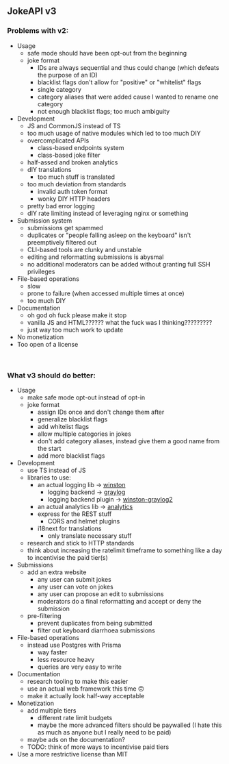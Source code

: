 ## JokeAPI v3 

### Problems with v2:
- Usage
    - safe mode should have been opt-out from the beginning
    - joke format
        - IDs are always sequential and thus could change (which defeats the purpose of an ID)
        - blacklist flags don't allow for "positive" or "whitelist" flags
        - single category
        - category aliases that were added cause I wanted to rename one category
        - not enough blacklist flags; too much ambiguity
- Development
    - JS and CommonJS instead of TS
    - too much usage of native modules which led to too much DIY
    - overcomplicated APIs
        - class-based endpoints system
        - class-based joke filter
    - half-assed and broken analytics
    - dIY translations
        - too much stuff is translated
    - too much deviation from standards
        - invalid auth token format
        - wonky DIY HTTP headers
    - pretty bad error logging
    - dIY rate limiting instead of leveraging nginx or something
- Submission system
    - submissions get spammed
    - duplicates or "people falling asleep on the keyboard" isn't preemptively filtered out
    - CLI-based tools are clunky and unstable
    - editing and reformatting submissions is abysmal
    - no additional moderators can be added without granting full SSH privileges
- File-based operations
    - slow
    - prone to failure (when accessed multiple times at once)
    - too much DIY
- Documentation
    - oh god oh fuck please make it stop
    - vanilla JS and HTML?????? what the fuck was I thinking?????????
    - just way too much work to update
- No monetization
- Too open of a license

<br>

### What v3 should do better:
- Usage
    - make safe mode opt-out instead of opt-in
    - joke format
        - assign IDs once and don't change them after
        - generalize blacklist flags
        - add whitelist flags
        - allow multiple categories in jokes
        - don't add category aliases, instead give them a good name from the start
        - add more blacklist flags
- Development
    - use TS instead of JS
    - libraries to use:
        - an actual logging lib -> [winston](https://www.npmjs.com/package/winston)
            - logging backend -> [graylog](https://www.graylog.org/products/source-available/)
            - logging backend plugin -> [winston-graylog2](https://www.npmjs.com/package/@eximius/winston-graylog2)
        - an actual analytics lib -> [analytics](https://www.npmjs.com/package/analytics)
        - express for the REST stuff
            - CORS and helmet plugins
        - i18next for translations
            - only translate necessary stuff
    - research and stick to HTTP standards
    - think about increasing the ratelimit timeframe to something like a day to incentivise the paid tier(s)
- Submissions
    - add an extra website
        - any user can submit jokes
        - any user can vote on jokes
        - any user can propose an edit to submissions
        - moderators do a final reformatting and accept or deny the submission
    - pre-filtering
        - prevent duplicates from being submitted
        - filter out keyboard diarrhoea submissions
- File-based operations
    - instead use Postgres with Prisma
        - way faster
        - less resource heavy
        - queries are very easy to write
- Documentation
    - research tooling to make this easier
    - use an actual web framework this time 🙃
    - make it actually look half-way acceptable
- Monetization
    - add multiple tiers
        - different rate limit budgets
        - maybe the more advanced filters should be paywalled (I hate this as much as anyone but I really need to be paid)
    - maybe ads on the documentation?
    - TODO: think of more ways to incentivise paid tiers
- Use a more restrictive license than MIT
